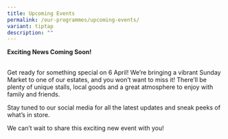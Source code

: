 ```yaml
---
title: Upcoming Events
permalink: /our-programmes/upcoming-events/
variant: tiptap
description: ""
---
```

<p><strong>Exciting News Coming Soon!</strong>
</p>
<p>
<br>Get ready for something special on 6 April! We’re bringing a vibrant Sunday
Market to one of our estates, and you won’t want to miss it! There’ll be
plenty of unique stalls, local goods and a great atmosphere to enjoy with
family and friends.</p>
<p>Stay tuned to our social media for all the latest updates and sneak peeks
of what’s in store.</p>
<p>We can’t wait to share this exciting new event with you!
<br>
</p>
<p></p>
<p></p>